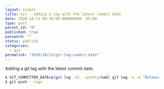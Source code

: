 ```yaml
---
layout: single
title: Git - adding a tag with the latest commit date
date: 2020-10-13 09:30:00.000000000 -05:00
type: post
parent_id: "0"
published: true
password: ""
status: publish
categories:
  - git
permalink: "2020/10/13/git-tag-commit-date"
---
```


Adding a git tag with the latest commit date.
```bash
$ GIT_COMMITTER_DATE=$(git log -n1 --pretty=%aD) git tag -a -m "Release 0.0.1" 0.0.1
$ git push --tags
```